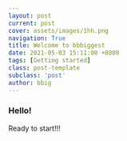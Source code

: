 ```yaml
---
layout: post
current: post
cover: assets/images/1hh.png
navigation: True
title: Welcome to bbbiggest
date: 2021-05-03 15:11:00 +0800
tags: [Getting started]
class: post-template
subclass: 'post'
author: bbig
---
```


### Hello!
Ready to start!!!